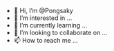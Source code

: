 - 👋 Hi, I’m @Pongsaky
- 👀 I’m interested in ...
- 🌱 I’m currently learning ...
- 💞️ I’m looking to collaborate on ...
- 📫 How to reach me ...

<!---
Pongsaky/Pongsaky is a ✨ special ✨ repository because its `README.md` (this file) appears on your GitHub profile.
You can click the Preview link to take a look at your changes.
--->
